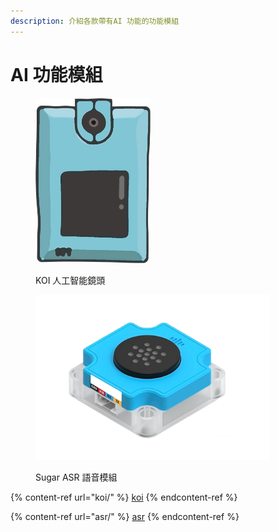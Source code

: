 ```yaml
---
description: 介紹各款帶有AI 功能的功能模組
---
```


# AI 功能模組



<div>

<figure><img src="../.gitbook/assets/KOI Cartoon.png" alt="" width="184"><figcaption><p>KOI 人工智能鏡頭</p></figcaption></figure>

 

<figure><img src="../.gitbook/assets/ASR_clean (2).png" alt="" width="375"><figcaption><p>Sugar ASR 語音模組</p></figcaption></figure>

</div>

{% content-ref url="koi/" %}
[koi](koi/)
{% endcontent-ref %}

{% content-ref url="asr/" %}
[asr](asr/)
{% endcontent-ref %}

